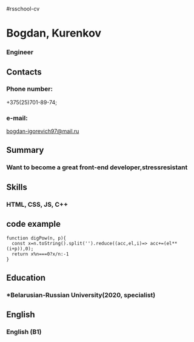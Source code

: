 #rsschool-cv
# **Bogdan, Kurenkov**
### Engineer
## **Contacts**
### Phone number:
+375(25)701-89-74;
### e-mail:
bogdan-igorevich97@mail.ru
## **Summary**
### Want to become a great front-end developer,stressresistant
## **Skills**
### HTML, CSS, JS, C++
## **code example**
```
function digPow(n, p){
  const x=n.toString().split('').reduce((acc,el,i)=> acc+=(el**(i+p)),0);
  return x%n===0?x/n:-1
}
```
## **Education**
### *Belarusian-Russian University(2020, specialist)
## **English**
### English (B1)

